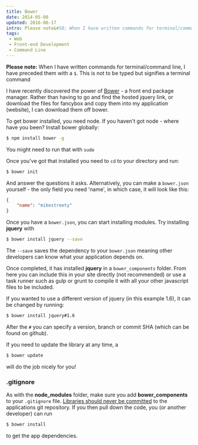 ```yaml
---
title: Bower
date: 2014-05-08
updated: 2016-06-17
intro: Please note&#58; When I have written commands for terminal/command line, I have preceded them with a $. This is not to be typed but signifies a terminal command I have ...
tags:
 - Web
 - Front-end Development
 - Command Line
---
```


<div class="info"><strong>Please note:</strong> When I have written commands for terminal/command line, I have preceded them with a <code>$</code>. This is not to be typed but signifies a terminal command</div>

I have recently discovered the power of [Bower](http://bower.io/) - a front end package manager. Rather than having to go and find the hosted jquery link, or download the files for fancybox and copy them into my application (website), I can download them off bower.

To get bower installed, you need node. If you haven't got node - where have you been? Install bower globally:


```bash
$ npm install bower -g
```

You might need to run that with `sudo`

Once you've got that installed you need to `cd` to your directory and run:

```bash
$ bower init
```

And answer the questions it asks. Alternatively, you can make a `bower.json` yourself - the only field you need 'name', in which case, it will look like this:

```json
{
	"name": "mikestreety"
}
```

Once you have a `bower.json`, you can start installing modules. Try installing **jquery** with


```bash
$ bower install jquery --save
```

The `--save` saves the dependency to your `bower.json` meaning other developers can know what your application depends on.

Once completed, it has installed **jquery** in a `bower_components` folder. From here you can include this in your site directly (not recommended) or use a task runner such as gulp or grunt to compile it with all your other javascript files to be included.

If you wanted to use a different version of jquery (in this example 1.6), it can be changed by running:

```bash
$ bower install jquery#1.6
```

After the `#` you can specify a version, branch or commit SHA (which can be found on github).

If you need to update the library at any time, a

```bash
$ bower update
```

will do the job nicely for you!

### .gitignore

As with the **node_modules** folder, make sure you add **bower_components** to your `.gitignore` file. [Libraries should never be committed](http://www.mikestreety.co.uk/blog/ignoring-libraries-in-git) to the applications git repository. If you then pull down the code, you (or another developer) can run

```bash
$ bower install
```

to get the app dependencies.
